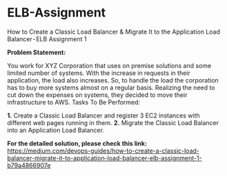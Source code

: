 # ELB-Assignment
How to Create a Classic Load Balancer &amp; Migrate It to the Application Load Balancer - ELB Assignment 1

**Problem Statement:**

You work for XYZ Corporation that uses on premise solutions and some limited number of systems. With the increase in requests in their application, the load also increases. So, to handle the load the corporation has to buy more systems almost on a regular basis. Realizing the need to cut down the expenses on systems, they decided to move their infrastructure to AWS.
Tasks To Be Performed:

**1.** Create a Classic Load Balancer and register 3 EC2 instances with different web pages running in them.
**2.** Migrate the Classic Load Balancer into an Application Load Balancer.

**For the detailed solution, please check this link:** https://medium.com/devops-guides/how-to-create-a-classic-load-balancer-migrate-it-to-application-load-balancer-elb-assignment-1-b79a4866907e
